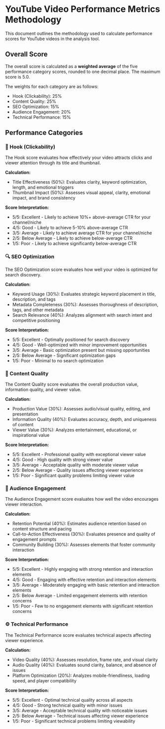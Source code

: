 # YouTube Video Performance Metrics Methodology

This document outlines the methodology used to calculate performance scores for YouTube videos in the analysis tool.

## Overall Score

The overall score is calculated as a **weighted average** of the five performance category scores, rounded to one decimal place. The maximum score is 5.0.

The weights for each category are as follows:
- Hook (Clickability): 25%
- Content Quality: 25%
- SEO Optimization: 15%
- Audience Engagement: 20%
- Technical Performance: 15%

## Performance Categories

### 🎣 Hook (Clickability)

The Hook score evaluates how effectively your video attracts clicks and viewer attention through its title and thumbnail.

**Calculation:**
- Title Effectiveness (50%): Evaluates clarity, keyword optimization, length, and emotional triggers
- Thumbnail Impact (50%): Assesses visual appeal, clarity, emotional impact, and brand consistency

**Score Interpretation:**
- 5/5: Excellent - Likely to achieve 10%+ above-average CTR for your channel/niche
- 4/5: Good - Likely to achieve 5-10% above-average CTR
- 3/5: Average - Likely to achieve average CTR for your channel/niche
- 2/5: Below Average - Likely to achieve below-average CTR
- 1/5: Poor - Likely to achieve significantly below-average CTR

### 🔍 SEO Optimization

The SEO Optimization score evaluates how well your video is optimized for search discovery.

**Calculation:**
- Keyword Usage (30%): Evaluates strategic keyword placement in title, description, and tags
- Metadata Completeness (30%): Assesses thoroughness of description, tags, and other metadata
- Search Relevance (40%): Analyzes alignment with search intent and competitive positioning

**Score Interpretation:**
- 5/5: Excellent - Optimally positioned for search discovery
- 4/5: Good - Well-optimized with minor improvement opportunities
- 3/5: Average - Basic optimization present but missing opportunities
- 2/5: Below Average - Significant optimization gaps
- 1/5: Poor - Minimal to no search optimization

### 📝 Content Quality

The Content Quality score evaluates the overall production value, information quality, and viewer value.

**Calculation:**
- Production Value (30%): Assesses audio/visual quality, editing, and presentation
- Information Quality (40%): Evaluates accuracy, depth, and uniqueness of content
- Viewer Value (30%): Analyzes entertainment, educational, or inspirational value

**Score Interpretation:**
- 5/5: Excellent - Professional quality with exceptional viewer value
- 4/5: Good - High quality with strong viewer value
- 3/5: Average - Acceptable quality with moderate viewer value
- 2/5: Below Average - Quality issues affecting viewer experience
- 1/5: Poor - Significant quality problems limiting viewer value

### 👥 Audience Engagement

The Audience Engagement score evaluates how well the video encourages viewer interaction.

**Calculation:**
- Retention Potential (40%): Estimates audience retention based on content structure and pacing
- Call-to-Action Effectiveness (30%): Evaluates presence and quality of engagement prompts
- Community Building (30%): Assesses elements that foster community interaction

**Score Interpretation:**
- 5/5: Excellent - Highly engaging with strong retention and interaction elements
- 4/5: Good - Engaging with effective retention and interaction elements
- 3/5: Average - Moderately engaging with basic retention and interaction elements
- 2/5: Below Average - Limited engagement elements with retention concerns
- 1/5: Poor - Few to no engagement elements with significant retention concerns

### ⚙️ Technical Performance

The Technical Performance score evaluates technical aspects affecting viewer experience.

**Calculation:**
- Video Quality (40%): Assesses resolution, frame rate, and visual clarity
- Audio Quality (40%): Evaluates sound clarity, balance, and absence of issues
- Platform Optimization (20%): Analyzes mobile-friendliness, loading speed, and player compatibility

**Score Interpretation:**
- 5/5: Excellent - Optimal technical quality across all aspects
- 4/5: Good - Strong technical quality with minor issues
- 3/5: Average - Acceptable technical quality with noticeable issues
- 2/5: Below Average - Technical issues affecting viewer experience
- 1/5: Poor - Significant technical problems limiting viewability
